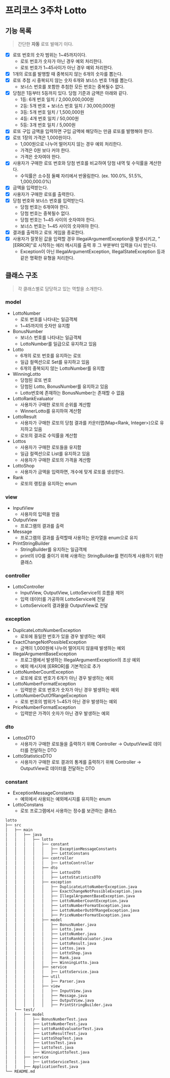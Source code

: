# 프리코스 3주차 Lotto

## 기능 목록
> 간단한 **자동** 로또 발매기 이다.

- [X] 로또 번호의 숫자 범위는 1~45까지이다.
  - 로또 번호가 숫자가 아닌 경우 예외 처리한다.
  - 로또 번호가 1~45사이가 아닌 경우 예외 처리한다.
- [X] 1개의 로또를 발행할 때 중복되지 않는 6개의 숫자를 뽑는다.
- [X] 로또 추첨 시 중복되지 않는 숫자 6개와 보너스 번호 1개를 뽑는다.
  - 보너스 번호를 포함한 추첨한 모든 번호는 중복될수 없다.
- [X] 당첨은 1등부터 5등까지 있다. 당첨 기준과 금액은 아래와 같다.
  - 1등: 6개 번호 일치 / 2,000,000,000원
  - 2등: 5개 번호 + 보너스 번호 일치 / 30,000,000원
  - 3등: 5개 번호 일치 / 1,500,000원
  - 4등: 4개 번호 일치 / 50,000원
  - 5등: 3개 번호 일치 / 5,000원
- [X] 로또 구입 금액을 입력하면 구입 금액에 해당하는 만큼 로또를 발행해야 한다.
- [X] 로또 1장의 가격은 1,000원이다.
  - 1,000원으로 나누어 떨어지지 않는 경우 예외 처리한다.
  - 가격은 0원 보다 커야 한다.
  - 가격은 숫자여야 한다.
- [X] 사용자가 구매한 로또 번호와 당첨 번호를 비교하여 당첨 내역 및 수익률을 계산한다.
  - 수익률은 소수점 둘째 자리에서 반올림한다. (ex. 100.0%, 51.5%, 1,000,000.0%)
- [X] 금액을 입력받는다.
- [X] 사용자가 구매한 로또를 출력한다.
- [X] 당첨 번호와 보너스 번호를 입력받는다.
  - 당첨 번호는 6개여야 한다.
  - 당첨 번호는 중복될수 없다.
  - 당첨 번호는 1~45 사이의 숫자여야 한다.
  - 보너스 번호는 1~45 사이의 숫자여야 한다.
- [X] 결과를 출력하고 로또 게임을 종료한다.
- [X] 사용자가 잘못된 값을 입력할 경우 IllegalArgumentException을 발생시키고, "[ERROR]"로 시작하는 에러 메시지를 출력 후 그 부분부터 입력을 다시 받는다.
  - Exception이 아닌 IllegalArgumentException, IllegalStateException 등과 같은 명확한 유형을 처리한다.

## 클래스 구조
> 각 클래스별로 담당하고 있는 역할을 소개한다.

### model
- LottoNumber
  - 로또 번호를 나타내는 일급객체
  - 1~45까지의 숫자만 유지함
- BonusNumber
  - 보너스 번호를 나타내는 일급객체
  - LottoNumber를 일급으로 유지하고 있음
- Lotto
  - 6개의 로또 번호를 유지하는 로또 
  - 일급 컬렉션으로 Set<LottoNumber>를 유지하고 있음
  - 6개의 중복되지 않는 LottoNumber를 유지함
- WinningLotto
  - 당첨된 로또 번호
  - 당첨된 Lotto, BonusNumber를 유지하고 있음
  - Lotto번호에 존재하는 BonusNumber는 존재할 수 없음
- LottoRankEvaluator
  - 사용자가 구매한 로또의 순위를 계산함
  - WinnerLotto를 유지하여 계산함  
- LottoResult
  - 사용자가 구매한 로또의 당첨 결과를 카운터맵(Map<Rank, Integer>)으로 유지하고 있음
  - 로또의 결과로 수익률을 계산함
- Lottos
  - 사용자가 구매한 로또들을 유지함
  - 일급 컬렉션으로 List<Lotto>를 유지하고 있음
  - 사용자가 구매한 로또의 가격을 계산함
- LottoShop
  - 사용자가 금액을 입력하면, 개수에 맞게 로또를 생성한다.
- Rank
  - 로또의 랭킹을 유지하는 enum

### view
- InputView
  - 사용자의 입력을 받음
- OutputView
  - 프로그램의 결과를 출력
- Message
  - 프로그램의 결과를 출력할때 사용하는 문자열을 enum으로 유지
- PrintStringBuilder
  - StringBuilder를 유지하는 일급객체
  - print의 I/O를 줄이기 위해 사용하는 StringBuilder를 편리하게 사용하기 위한 클래스

### controller
- LottoController
  - InputView, OutputView, LottoService의 흐름을 제어
  - 입력 데이터를 가공하여 LottoService에 전달
  - LottoService의 결과물을 OutputView로 전달

### exception
- DuplicateLottoNumberException
  - 로또에 동일한 번호가 있을 경우 발생하는 예외
- ExactChangeNotPossibleException
  - 금액이 1,000원에 나누어 떨어지지 않을때 발생하는 예외
- IllegalArgumentBaseException
  - 프로그램에서 발생하는 IllegalArgumentException의 조상 예외
  - 예외 메시지에 [ERROR]를 기본적으로 추가
- LottoNumberCountException
  - 로또에 로또 번호가 6개가 아닌 경우 발생하는 예외
- LottoNumberFormatException
  - 입력받은 로또 번호가 숫자가 아닌 경우 발생하는 예외
- LottoNumberOutOfRangeException
  - 로또 번호의 범위가 1~45가 아닌 경우 발생하는 예외
- PriceNumberFormatException
  - 입력받은 가격이 숫자가 아닌 경우 발생하는 예외

### dto
- LottosDTO
  - 사용자가 구매한 로또들을 출력하기 위해 Controller → OutputView로 데이터를 전달하는 DTO
- LottoStatisticsDTO
  - 사용자가 구매한 로또 결과의 통계를 출력하기 위해 Controller → OutputView로 데이터를 전달하는 DTO

### constant
- ExceptionMessageConstants
  - 예외에서 사용되는 예외메시지를 유지하는 enum
- LottoConstans
  - 로또 프로그램에서 사용하는 정수를 보관하는 클래스

```bash
lotto
├── src
│   ├── main
│   │   ├── java
│   │   │   ├── lotto
│   │   │   │   ├── constant
│   │   │   │   │   ├── ExceptionMessageConstants
│   │   │   │   │   ├── LottoConstans
│   │   │   │   ├── controller
│   │   │   │   │   ├── LottoController
│   │   │   │   ├── dto
│   │   │   │   │   ├── LottosDTO
│   │   │   │   │   ├── LottoStatisticsDTO
│   │   │   │   ├── exception
│   │   │   │   │   ├── DuplicateLottoNumberException.java
│   │   │   │   │   ├── ExactChangeNotPossibleException.java
│   │   │   │   │   ├── IllegalArgumentBaseException.java
│   │   │   │   │   ├── LottoNumberCountException.java
│   │   │   │   │   ├── LottoNumberFormatException.java
│   │   │   │   │   ├── LottoNumberOutOfRangeException.java
│   │   │   │   │   ├── PriceNumberFormatException.java
│   │   │   │   ├── model
│   │   │   │   │   ├── BonusNumber.java
│   │   │   │   │   ├── Lotto.java
│   │   │   │   │   ├── LottoNumber.java
│   │   │   │   │   ├── LottoRankEvaluator.java
│   │   │   │   │   ├── LottoResult.java
│   │   │   │   │   ├── Lottos.java
│   │   │   │   │   ├── LottoShop.java
│   │   │   │   │   ├── Rank.java
│   │   │   │   │   ├── WinningLotto.java
│   │   │   │   ├── service
│   │   │   │   │   ├── LottoService.java
│   │   │   │   ├── util
│   │   │   │   │   ├── Parser.java
│   │   │   │   ├── view
│   │   │   │   │   ├── InputView.java
│   │   │   │   │   ├── Message.java
│   │   │   │   │   ├── OutputView.java
│   │   │   │   │   ├── PrintStringBuilder.java
│   └── test/
│   │   ├── model
│   │   │   ├── BonusNumberTest.java
│   │   │   ├── LottoNumberTest.java
│   │   │   ├── LottoRankEvaluatorTest.java
│   │   │   ├── LottoResultTest.java
│   │   │   ├── LottoShopTest.java
│   │   │   ├── LottosTest.java
│   │   │   ├── LottoTest.java
│   │   │   ├── WinningLottoTest.java
│   │   ├── service
│   │   │   ├── LottoServiceTest.java
│   │   ├── ApplicationTest.java
└── README.md
```
